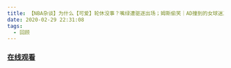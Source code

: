 ```yaml
---
title: 【NBA杂谈】为什么【可爱】轮休没事？嘴绿遭驱逐出场；姆斯偷笑｜AD撞到的女球迷真胸
date: 2020-02-29 22:31:08
tags:
  - 回顾
---
```


### <a href="https://www.weibo.com/tv/v/IwuqmifqL?fid=1034:4477430283567124" target="_blank">在线观看</a>

